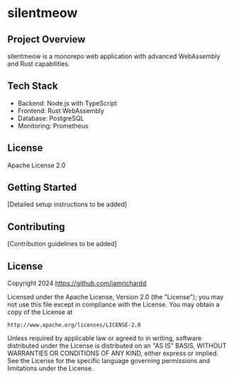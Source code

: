 # silentmeow

## Project Overview
silentmeow is a monorepo web application with advanced WebAssembly and Rust capabilities.

## Tech Stack
- Backend: Node.js with TypeScript
- Frontend: Rust WebAssembly
- Database: PostgreSQL
- Monitoring: Prometheus

## License
Apache License 2.0

## Getting Started
[Detailed setup instructions to be added]

## Contributing
[Contribution guidelines to be added]

## License

Copyright 2024 https://github.com/iamrichardd

Licensed under the Apache License, Version 2.0 (the "License");
you may not use this file except in compliance with the License.
You may obtain a copy of the License at

    http://www.apache.org/licenses/LICENSE-2.0

Unless required by applicable law or agreed to in writing, software
distributed under the License is distributed on an "AS IS" BASIS,
WITHOUT WARRANTIES OR CONDITIONS OF ANY KIND, either express or implied.
See the License for the specific language governing permissions and
limitations under the License.

